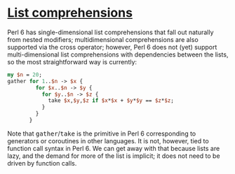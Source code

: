 [1]: http://rosettacode.org/wiki/List_comprehensions

# [List comprehensions][1]

Perl 6 has single-dimensional list comprehensions that fall out naturally from nested modifiers; multidimensional comprehensions are also supported via the cross operator; however, Perl&#160;6 does not (yet) support multi-dimensional list comprehensions with dependencies between the lists, so the most straightforward way is currently:

```perl
my $n = 20;
gather for 1..$n -> $x {
         for $x..$n -> $y {
           for $y..$n -> $z {
             take $x,$y,$z if $x*$x + $y*$y == $z*$z;
           }
         }
       }
```


Note that <tt>gather</tt>/<tt>take</tt> is the primitive in Perl&#160;6 corresponding to generators or coroutines in other languages. It is not, however, tied to function call syntax in Perl&#160;6. We can get away with that because lists are lazy, and the demand for more of the list is implicit; it does not need to be driven by function calls.